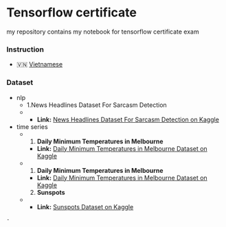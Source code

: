 # Tensorflow certificate

my repository  contains my notebook for tensorflow certificate exam

### Instruction

- 🇻🇳 [Vietnamese](docs/instruction_vn.md)

### Dataset
- nlp
  - 1.News Headlines Dataset For Sarcasm Detection
  - 
    - **Link:** [News Headlines Dataset For Sarcasm Detection on Kaggle](https://www.kaggle.com/datasets/rmisra/news-headlines-dataset-for-sarcasm-detection)
- time series
  - 1. **Daily Minimum Temperatures in Melbourne**

    - **Link:** [Daily Minimum Temperatures in Melbourne Dataset on Kaggle](https://www.kaggle.com/datasets/paulbrabban/daily-minimum-temperatures-in-melbourne)
  - 1. **Daily Minimum Temperatures in Melbourne**

    - **Link:** [Daily Minimum Temperatures in Melbourne Dataset on Kaggle](https://www.kaggle.com/datasets/paulbrabban/daily-minimum-temperatures-in-melbourne)

    2. **Sunspots**
  - - **Link:** [Sunspots Dataset on Kaggle](https://www.kaggle.com/datasets/robervalt/sunspots)

```
-
```
